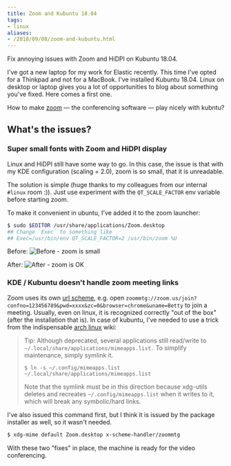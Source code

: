 ```yaml
---
title: Zoom and Kubuntu 18.04
tags:
- linux
aliases:
- /2018/09/08/zoom-and-kubuntu.html
---
```

Fix annoying issues with Zoom and HiDPI on Kubuntu 18.04.

I've got a new laptop for my work for Elastic recently. This time I've opted for
a Thinkpad and not for a MacBook. I've installed Kubuntu 18.04. Linux on desktop
or laptop gives you a lot of opportunities to blog about something you've fixed.
Here comes a first one.

How to make [zoom](<https://zoom.us/>) &#x2014; the conferencing software
&#x2014; play nicely with kubntu?

## What's the issues?<a id="sec-1"></a>

### Super small fonts with Zoom and HiDPI display<a id="sec-1-1"></a>

Linux and HiDPI still have some way to go. In this case, the issue is that with
my KDE configuration (scaling = 2.0), zoom is so small, that it is unreadable.

The solution is simple (huge thanks to my colleagues from our internal `#linux`
room :)). Just use experiment with the `QT_SCALE_FACTOR` env variable before
starting zoom.

To make it convenient in ubuntu, I've added it to the zoom launcher:

```sh
$ sudo $EDITOR /usr/share/applications/Zoom.desktop
## Change `Exec` to something like
## Exec=/usr/bin/env QT_SCALE_FACTOR=2 /usr/bin/zoom %U
```

Before:
![Before - zoom is small](/archive/2018-09-zoom-small.png)

After:
![After - zoom is OK](/archive/2018-09-zoom-large.png)

### KDE / Kubuntu doesn't handle zoom meeting links<a id="sec-1-2"></a>

Zoom uses its own [url
scheme](https://developer.zoom.us/article/zoom-url-schemes/), e.g. open
`zoommtg://zoom.us/join?confno=123456789&pwd=xxxx&zc=0&browser=chrome&uname=Betty`
to join a meeting. Usually, even on linux, it is recognized correctly "out of
the box" (after the installation that is). In case of kubuntu, I've needed to
use a trick from the indispensable [arch
linux](https://wiki.archlinux.org/index.php/XDG_MIME_Applications) wiki:

> Tip: Although deprecated, several applications still read/write to
> `~/.local/share/applications/mimeapps.list.` To simplify maintenance, simply
> symlink it.
>
> ``` 
> $ ln -s ~/.config/mimeapps.list ~/.local/share/applications/mimeapps.list
> ``` 
>
> Note that the symlink must be in this direction because xdg-utils deletes and
> recreates `~/.config/mimeapps.list` when it writes to it, which will break any
> symbolic/hard links.

I've also issued this command first, but I think it is issued by the package
installer as well, so it wasn't needed.

```sh
$ xdg-mime default Zoom.desktop x-scheme-handler/zoommtg
```

With these two "fixes" in place, the machine is ready for the video conferencing.
